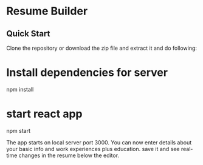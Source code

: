 # Resume Builder




## Quick Start
Clone the repository or download the zip file and extract it and do following:

# Install dependencies for server
npm install 

# start react app
npm start 

The app starts on local server port 3000. You can now enter details about your basic info and work experiences plus education. save it and see real-time changes in the resume below the editor.
